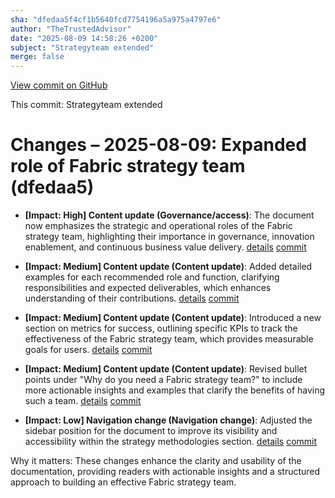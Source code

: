```yaml
---
sha: "dfedaa5f4cf1b5640fcd7754196a5a975a4797e6"
author: "TheTrustedAdvisor"
date: "2025-08-09 14:58:26 +0200"
subject: "Strategyteam extended"
merge: false
---
```


[View commit on GitHub](https://github.com/TheTrustedAdvisor/FabricAdoptionFramework/commit/dfedaa5f4cf1b5640fcd7754196a5a975a4797e6)

This commit: Strategyteam extended

# Changes – 2025-08-09: Expanded role of Fabric strategy team (dfedaa5)

- **[Impact: High] Content update (Governance/access)**: The document now emphasizes the strategic and operational roles of the Fabric strategy team, highlighting their importance in governance, innovation enablement, and continuous business value delivery. [details](/docs/about/changes/2025-08-09-strategyteam-extended) [commit](https://github.com/TheTrustedAdvisor/FabricAdoptionFramework/commit/dfedaa5f4cf1b5640fcd7754196a5a975a4797e6)

- **[Impact: Medium] Content update (Content update)**: Added detailed examples for each recommended role and function, clarifying responsibilities and expected deliverables, which enhances understanding of their contributions. [details](/docs/about/changes/2025-08-09-strategyteam-extended) [commit](https://github.com/TheTrustedAdvisor/FabricAdoptionFramework/commit/dfedaa5f4cf1b5640fcd7754196a5a975a4797e6)

- **[Impact: Medium] Content update (Content update)**: Introduced a new section on metrics for success, outlining specific KPIs to track the effectiveness of the Fabric strategy team, which provides measurable goals for users. [details](/docs/about/changes/2025-08-09-strategyteam-extended) [commit](https://github.com/TheTrustedAdvisor/FabricAdoptionFramework/commit/dfedaa5f4cf1b5640fcd7754196a5a975a4797e6)

- **[Impact: Medium] Content update (Content update)**: Revised bullet points under "Why do you need a Fabric strategy team?" to include more actionable insights and examples that clarify the benefits of having such a team. [details](/docs/about/changes/2025-08-09-strategyteam-extended) [commit](https://github.com/TheTrustedAdvisor/FabricAdoptionFramework/commit/dfedaa5f4cf1b5640fcd7754196a5a975a4797e6)

- **[Impact: Low] Navigation change (Navigation change)**: Adjusted the sidebar position for the document to improve its visibility and accessibility within the strategy methodologies section. [details](/docs/about/changes/2025-08-09-strategyteam-extended) [commit](https://github.com/TheTrustedAdvisor/FabricAdoptionFramework/commit/dfedaa5f4cf1b5640fcd7754196a5a975a4797e6)

Why it matters: These changes enhance the clarity and usability of the documentation, providing readers with actionable insights and a structured approach to building an effective Fabric strategy team.
